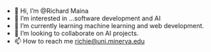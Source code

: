 - 👋 Hi, I’m @Richard Maina
- 👀 I’m interested in ...software development and AI
- 🌱 I’m currently learning machine learning and web development.
- 💞️ I’m looking to collaborate on AI projects.
- 📫 How to reach me richie@uni.minerva.edu

<!---
richiewaweru/richiewaweru is a ✨ special ✨ repository because its `README.md` (this file) appears on your GitHub profile.
You can click the Preview link to take a look at your changes.
--->
